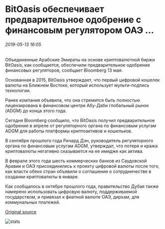 # BitOasis обеспечивает предварительное одобрение с финансовым регулятором ОАЭ ...

###### 2019-05-13 16:05

Объединенные Арабские Эмираты на основе криптовалютной биржи BitOasis, как сообщается, обеспечили предварительное одобрение финансовых регуляторов, сообщает Bloomberg 13 мая.

Основанная в 2015, BitOasis утверждает, что первый цифровой кошелек валюты на Ближнем Востоке, который использует мульти-подпись технологии.

Ранее компания объявила, что она стремится быть полностью лицензирована в финансовом центре Абу-Даби глобальный рынок (ADGM) до конца этого года.

Сегодня Bloomberg сообщило, что BitOasis получил предварительное одобрение в апреле от регуляторного органа по финансовым услугам ADGM для работы платформы криптоактивов и кошельков.

В сентябре прошлого года Ричард Дэн, руководитель регуляторного органа по финансовым услугам ADGM, утверждал, что потеря и кража криптовалюты негативно сказывается на ее имидже как актива.

В феврале этого года шесть коммерческих банков из Саудовской Аравии и ОАЭ присоединились к проекту цифровой валюты после того, как власти обеих стран объявили о соглашении о сотрудничестве в создании криптовалюты в январе.

Как сообщалось в октябре прошлого года, правительство Дубая также намерено использовать цифровую валюту, поддерживаемой государством, и привязал к фиатной валюте ОАЭ, дирхам, для коммунальных платежей.

[Original source](https://cointelegraph.com/news/bitoasis-secures-preliminary-approval-with-uae-financial-regulator)

![stats](https://c.statcounter.com/11760860/0/a89fa40b/1/ "stats")